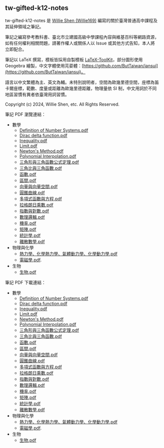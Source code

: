 ## tw-gifted-k12-notes

tw-gifted-k12-notes 是 [Willie Shen (Willie169)](https://github.com/Willie169) 編寫的關於臺灣普通高中課程及其延伸領域之筆記。

筆記之編寫參考教科書、臺北市立建國高級中學課程內容與維基百科等網路資源，如有任何權利相關問題，請著作權人或關係人以 Issue 或其他方式告知，本人將立即配合。

筆記以 LaTeX 撰寫，模板皆採用自製模板 [LaTeX-ToolKit](https://github.com/Willie169/LaTeX-ToolKit)，部分圖形使用 Geogebra 繪製，中文字體使用芫荽體：[https://github.com/ButTaiwan/iansui](https://github.com/ButTaiwan/iansui)。

語言以中文繁體為主、英文為輔。未特別說明者，空間為歐幾里德空間，座標為笛卡爾座標，範數、度量或距離為歐幾里德距離，物理量依 SI 制，中文用詞於不同地區習慣有異者依臺灣用詞習慣。

Copyright (c) 2024, Willie Shen, etc. All Rights Reserved.

筆記 PDF 瀏覽連結：

- 數學
  - [Definition of Number Systems.pdf](https://github.com/Willie169/tw-gifted-k12-notes/tree/main/數學/Definition%20of%20Number%20Systems.pdf)
  - [Dirac delta function.pdf](https://github.com/Willie169/tw-gifted-k12-notes/tree/main/數學/Dirac%20delta%20function.pdf)
  - [Inequality.pdf](https://github.com/Willie169/tw-gifted-k12-notes/tree/main/數學/Inequality.pdf)
  - [Limit.pdf](https://github.com/Willie169/tw-gifted-k12-notes/tree/main/數學/Limit.pdf)
  - [Newton's Method.pdf](https://github.com/Willie169/tw-gifted-k12-notes/tree/main/數學/Newton's%20Method.pdf)
  - [Polynomial Interpolation.pdf](https://github.com/Willie169/tw-gifted-k12-notes/tree/main/數學/Polynomial%20Interpolation.pdf)
  - [三角形與三角函數公式定理.pdf](https://github.com/Willie169/tw-gifted-k12-notes/tree/main/數學/三角形與三角函數公式定理.pdf)
  - [三角比與三角函數.pdf](https://github.com/Willie169/tw-gifted-k12-notes/tree/main/數學/三角比與三角函數.pdf)
  - [函數.pdf](https://github.com/Willie169/tw-gifted-k12-notes/tree/main/數學/函數.pdf)
  - [區間.pdf](https://github.com/Willie169/tw-gifted-k12-notes/tree/main/數學/區間.pdf)
  - [向量與向量空間.pdf](https://github.com/Willie169/tw-gifted-k12-notes/tree/main/數學/向量與向量空間.pdf)
  - [圓錐曲線.pdf](https://github.com/Willie169/tw-gifted-k12-notes/tree/main/數學/圓錐曲線.pdf)
  - [多項式函數與方程.pdf](https://github.com/Willie169/tw-gifted-k12-notes/tree/main/數學/多項式函數與方程.pdf)
  - [拉格朗日乘數.pdf](https://github.com/Willie169/tw-gifted-k12-notes/tree/main/數學/拉格朗日乘數.pdf)
  - [指數與對數.pdf](https://github.com/Willie169/tw-gifted-k12-notes/tree/main/數學/指數與對數.pdf)
  - [數理邏輯.pdf](https://github.com/Willie169/tw-gifted-k12-notes/tree/main/數學/數理邏輯.pdf)
  - [機率.pdf](https://github.com/Willie169/tw-gifted-k12-notes/tree/main/數學/機率.pdf)
  - [矩陣.pdf](https://github.com/Willie169/tw-gifted-k12-notes/tree/main/數學/矩陣.pdf)
  - [統計學.pdf](https://github.com/Willie169/tw-gifted-k12-notes/tree/main/數學/統計學.pdf)
  - [離散數學.pdf](https://github.com/Willie169/tw-gifted-k12-notes/tree/main/數學/離散數學.pdf)
- 物理與化學
  - [熱力學、化學熱力學、氣體動力學、化學動力學.pdf](https://github.com/Willie169/tw-gifted-k12-notes/tree/main/物理與化學/熱力學、化學熱力學、氣體動力學、化學動力學.pdf)
  - [電磁學.pdf](https://github.com/Willie169/tw-gifted-k12-notes/tree/main/物理與化學/電磁學.pdf).
- 生物
  - [生物.pdf](https://github.com/Willie169/tw-gifted-k12-notes/tree/main/生物/生物.pdf)

筆記 PDF 下載連結：

- 數學
  - [Definition of Number Systems.pdf](https://raw.githubusercontent.com/Willie169/tw-gifted-k12-notes/main/數學/Definition%20of%20Number%20Systems.pdf)
  - [Dirac delta function.pdf](https://raw.githubusercontent.com/Willie169/tw-gifted-k12-notes/main/數學/Dirac%20delta%20function.pdf)
  - [Inequality.pdf](https://raw.githubusercontent.com/Willie169/tw-gifted-k12-notes/main/數學/Inequality.pdf)
  - [Limit.pdf](https://raw.githubusercontent.com/Willie169/tw-gifted-k12-notes/main/數學/Limit.pdf)
  - [Newton's Method.pdf](https://raw.githubusercontent.com/Willie169/tw-gifted-k12-notes/main/數學/Newton's%20Method.pdf)
  - [Polynomial Interpolation.pdf](https://raw.githubusercontent.com/Willie169/tw-gifted-k12-notes/main/數學/Polynomial%20Interpolation.pdf)
  - [三角形與三角函數公式定理.pdf](https://raw.githubusercontent.com/Willie169/tw-gifted-k12-notes/main/數學/三角形與三角函數公式定理.pdf)
  - [三角比與三角函數.pdf](https://raw.githubusercontent.com/Willie169/tw-gifted-k12-notes/main/數學/三角比與三角函數.pdf)
  - [函數.pdf](https://raw.githubusercontent.com/Willie169/tw-gifted-k12-notes/main/數學/函數.pdf)
  - [區間.pdf](https://raw.githubusercontent.com/Willie169/tw-gifted-k12-notes/main/數學/區間.pdf)
  - [向量與向量空間.pdf](https://raw.githubusercontent.com/Willie169/tw-gifted-k12-notes/main/數學/向量與向量空間.pdf)
  - [圓錐曲線.pdf](https://raw.githubusercontent.com/Willie169/tw-gifted-k12-notes/main/數學/圓錐曲線.pdf)
  - [多項式函數與方程.pdf](https://raw.githubusercontent.com/Willie169/tw-gifted-k12-notes/main/數學/多項式函數與方程.pdf)
  - [拉格朗日乘數.pdf](https://raw.githubusercontent.com/Willie169/tw-gifted-k12-notes/main/數學/拉格朗日乘數.pdf)
  - [指數與對數.pdf](https://raw.githubusercontent.com/Willie169/tw-gifted-k12-notes/main/數學/指數與對數.pdf)
  - [數理邏輯.pdf](https://raw.githubusercontent.com/Willie169/tw-gifted-k12-notes/main/數學/數理邏輯.pdf)
  - [機率.pdf](https://raw.githubusercontent.com/Willie169/tw-gifted-k12-notes/main/數學/機率.pdf)
  - [矩陣.pdf](https://raw.githubusercontent.com/Willie169/tw-gifted-k12-notes/main/數學/矩陣.pdf)
  - [統計學.pdf](https://raw.githubusercontent.com/Willie169/tw-gifted-k12-notes/main/數學/統計學.pdf)
  - [離散數學.pdf](https://raw.githubusercontent.com/Willie169/tw-gifted-k12-notes/main/數學/離散數學.pdf)
- 物理與化學
  - [熱力學、化學熱力學、氣體動力學、化學動力學.pdf](https://raw.githubusercontent.com/Willie169/tw-gifted-k12-notes/main/物理與化學/熱力學、化學熱力學、氣體動力學、化學動力學.pdf)
  - [電磁學.pdf](https://raw.githubusercontent.com/Willie169/tw-gifted-k12-notes/main/物理與化學/電磁學.pdf).
- 生物
  - [生物.pdf](https://raw.githubusercontent.com/Willie169/tw-gifted-k12-notes/main/生物/生物.pdf)